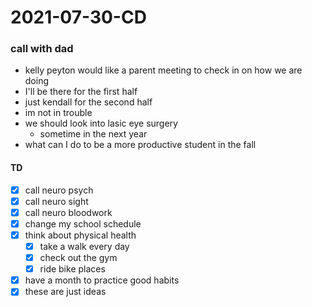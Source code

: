 # 2021-07-30-CD

### call with dad
- kelly peyton would like a parent meeting to check in on how we are doing
- I'll be there for the first half 
- just kendall for the second half 
- im not in trouble 
- we should look into lasic eye surgery 
  - sometime in the next year
- what can I do to be a more productive student in the fall

#### TD
- [x] call neuro psych
- [x] call neuro sight
- [x] call neuro bloodwork
- [x] change my school schedule 
- [x] think about physical health
  - [x] take a walk every day
  - [x] check out the gym
  - [x] ride bike places 
- [x] have a month to practice good habits
- [x] these are just ideas 
